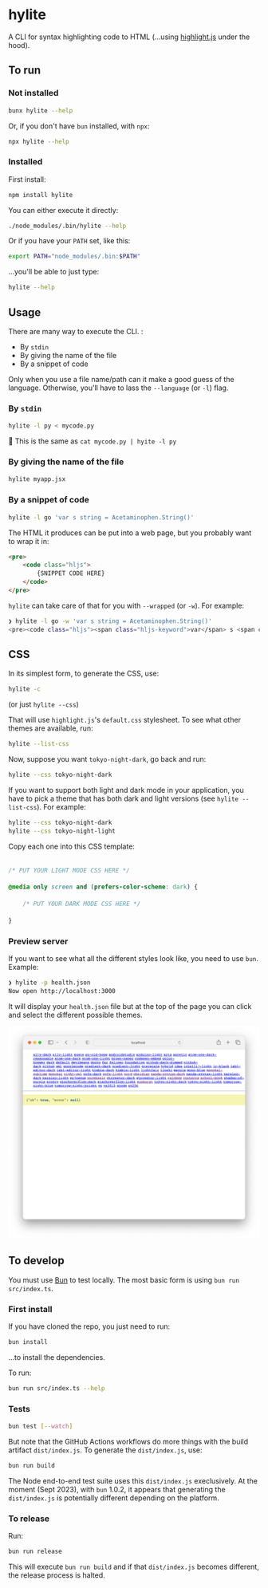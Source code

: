 # hylite

A CLI for syntax highlighting code to HTML (...using
[highlight.js](https://www.npmjs.com/package/highlight.js) under the hood).

## To run

### Not installed

```bash
bunx hylite --help
```

Or, if you don't have `bun` installed, with `npx`:

```bash
npx hylite --help
```

### Installed

First install:

```bash
npm install hylite
```

You can either execute it directly:

```bash
./node_modules/.bin/hylite --help
```

Or if you have your `PATH` set, like this:

```bash
export PATH="node_modules/.bin:$PATH"
```

...you'll be able to just type:

```bash
hylite --help
```

## Usage

There are many way to execute the CLI. :

- By `stdin`
- By giving the name of the file
- By a snippet of code

Only when you use a file name/path can it make a good guess of the language.
Otherwise, you'll have to lass the `--language` (or `-l`)  flag.

### By `stdin`

```bash
hylite -l py < mycode.py
```

🎵 This is the same as `cat mycode.py | hyite -l py`

### By giving the name of the file

```bash
hylite myapp.jsx
```

### By a snippet of code

```bash
hylite -l go 'var s string = Acetaminophen.String()'
```

The HTML it produces can be put into a web page, but you probably want
to wrap it in:

```html
<pre>
    <code class="hljs">
        {SNIPPET CODE HERE}
    </code>
</pre>
```

`hylite` can take care of that for you with `--wrapped` (or `-w`). For example:

```bash
❯ hylite -l go -w 'var s string = Acetaminophen.String()'
<pre><code class="hljs"><span class="hljs-keyword">var</span> s <span class="hljs-type">string</span> = Acetaminophen.String()</code></pre>
```

## CSS

In its simplest form, to generate the CSS, use:

```bash
hylite -c
```

(or just `hylite --css`)

That will use `highlight.js`'s `default.css` stylesheet. To see what other
themes are available, run:

```bash
hylite --list-css
```

Now, suppose you want `tokyo-night-dark`, go back and run:

```bash
hylite --css tokyo-night-dark
```

If you want to support both light and dark mode in your application, you
have to pick a theme that has both dark and light versions
(see `hylite --list-css`). For example:

```bash
hylite --css tokyo-night-dark
hylite --css tokyo-night-light
```

Copy each one into this CSS template:

```css

/* PUT YOUR LIGHT MODE CSS HERE */

@media only screen and (prefers-color-scheme: dark) {

    /* PUT YOUR DARK MODE CSS HERE */

}
```

### Preview server

If you want to see what all the different styles look like, you need to
use `bun`. Example:

```bash
❯ hylite -p health.json
Now open http://localhost:3000
```

It will display your `health.json` file but at the top of the page you
can click and select the different possible themes.

![Preview different CSS themes on localhost:3000](./preview-server.png)

## To develop

You must use [Bun](https://bun.sh) to test locally. The most basic form
is using `bun run src/index.ts`.

### First install

If you have cloned the repo, you just need to run:

```bash
bun install
```

...to install the dependencies.

To run:

```bash
bun run src/index.ts --help
```

### Tests

```bash
bun test [--watch]
```

But note that the GitHub Actions workflows do more things with the build
artifact `dist/index.js`. To generate the `dist/index.js`, use:

```bash
bun run build
```

The Node end-to-end test suite uses this `dist/index.js` execlusively.
At the moment (Sept 2023), with `bun` 1.0.2, it appears that generating
the `dist/index.js` is potentially different depending on the platform.

### To release

Run:

```bash
bun run release
```

This will execute `bun run build` and if that `dist/index.js` becomes
different, the release process is halted.
